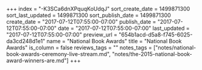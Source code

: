 +++
index = "-K3SCa6dnXPquqKoUdqJ"
sort_create_date = 1499871300
sort_last_updated = 1499871300
sort_publish_date = 1499871300
create_date = "2017-07-12T07:55:00-07:00"
publish_date = "2017-07-12T07:55:00-07:00"
date = "2017-07-12T07:55:00-07:00"
last_updated = "2017-07-12T07:55:00-07:00"
preview_url = "654b1acd-d5a8-f745-6025-da3cd248d1e1"
name = "National Book Awards"
title = "National Book Awards"
is_column = false
reviews_tags = ""
notes_tags = ["notes/national-book-awards-ceremony-live-stream.md", "notes/the-2015-national-book-award-winners-are.md"]
+++

